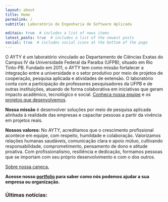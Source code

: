 ```yaml
---
layout: about
title: Home
permalink: /
subtitle: Laboratório de Engenharia de Software Aplicada

editais: true  # includes a list of news items
latest_posts: true  # includes a list of the newest posts
social: true  # includes social icons at the bottom of the page
---
```


O AYTY é um laboratório vinculado ao Departamento de Ciências Exatas do Campus IV da Universidade Federal da Paraíba (UFPB), situado em Rio Tinto-PB. Fundado em 2011, o AYTY tem como missão fortalecer a integração entre a universidade e o setor produtivo por meio de projetos de cooperação, pesquisa aplicada e atividades de extensão. O laboratório conta com a participação de professores pesquisadores da UFPB e de outras instituições, atuando de forma colaborativa em iniciativas que geram impacto acadêmico, tecnológico e social. [Conheça nossa equipe](/equipe) e os [projetos que desenvolvemos](/projetos/).

**Nossa missão** é desenvolver soluções por meio de pesquisa aplicada alinhada à realidade das empresas e capacitar pessoas a partir da vivência em projetos reais.

**Nossos valores:** No AYTY, acreditamos que o crescimento profissional acontece em equipe, com respeito, humildade e colaboração. Valorizamos relações humanas saudáveis, comunicação clara e apoio mútuo, cultivando responsabilidade, comprometimento, pensamento de dono e atitude proativa. Com profissionalismo, resiliência e dedicação, formamos pessoas que se importam com seu próprio desenvolvimento e com o dos outros.

[Sobre nossa caneca.](/caneca)


<b>Acesse nosso [portfolio](/portfolio) para saber como nós podemos ajudar a sua empresa ou organização.</b>


<!-- Notícias -->



<h3>Últimas notícias:</h3>
<div class="noticias-grid" id="noticias-ghost"></div>


<script>
  function formatarData(pubDate) {
    const data = new Date(pubDate);
    return data.toLocaleDateString('pt-BR', {
      day: '2-digit',
      month: '2-digit',
      year: 'numeric'
    });
  }

  function gerarResumo(htmlContent) {
    const div = document.createElement("div");
    div.innerHTML = htmlContent;
    const texto = div.innerText.trim();
    return texto.length > 140 ? texto.substring(0, 140).trim() + "…" : texto;
  }

  fetch("https://api.rss2json.com/v1/api.json?rss_url=https://news.ayty.org/rss/")
    .then(response => response.json())
    .then(data => {
      const container = document.getElementById("noticias-ghost");
      container.innerHTML = "";

      data.items.slice(0, 4).forEach(post => {
        const card = document.createElement("div");
        card.className = "noticia-card";

        const dataFormatada = formatarData(post.pubDate);
        const resumo = gerarResumo(post.content);

        card.innerHTML = `
          <small>${dataFormatada}</small>
          <a href="${post.link}" target="_blank" rel="noopener">${post.title}</a>
        `;

        container.appendChild(card);
      });
    })
    .catch(error => {
      console.error("Erro ao carregar o feed:", error);
    });
</script>
<br/>